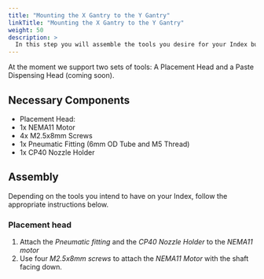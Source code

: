 ```yaml
---
title: "Mounting the X Gantry to the Y Gantry"
linkTitle: "Mounting the X Gantry to the Y Gantry"
weight: 50
description: >
  In this step you will assemble the tools you desire for your Index build. 
---
```


At the moment we support two sets of tools: A Placement Head and a Paste Dispensing Head (coming soon).

## Necessary Components

* Placement Head:
* 1x NEMA11 Motor
* 4x M2.5x8mm Screws
* 1x Pneumatic Fitting (6mm OD Tube and M5 Thread)
* 1x CP40 Nozzle Holder

## Assembly

Depending on the tools you intend to have on your Index, follow the appropriate instructions below.

### Placement head

1. Attach the *Pneumatic fitting* and the *CP40 Nozzle Holder* to the *NEMA11 motor*
2. Use four *M2.5x8mm screws* to attach the *NEMA11 Motor* with the shaft facing down.


